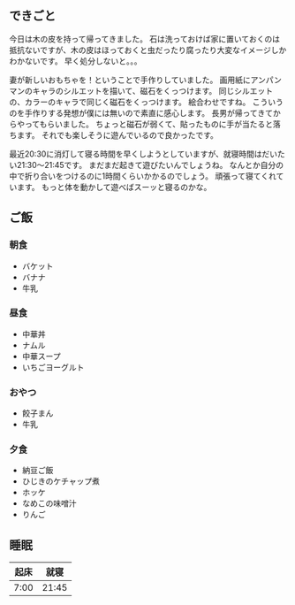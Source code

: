## できごと
今日は木の皮を持って帰ってきました。
石は洗っておけば家に置いておくのは抵抗ないですが、木の皮はほっておくと虫だったり腐ったり大変なイメージしかわかないです。
早く処分しないと。。。

妻が新しいおもちゃを！ということで手作りしていました。
画用紙にアンパンマンのキャラのシルエットを描いて、磁石をくっつけます。
同じシルエットの、カラーのキャラで同じく磁石をくっつけます。
絵合わせですね。
こういうのを手作りする発想が僕には無いので素直に感心します。
長男が帰ってきてからやってもらいました。
ちょっと磁石が弱くて、貼ったものに手が当たると落ちます。
それでも楽しそうに遊んでいるので良かったです。

最近20:30に消灯して寝る時間を早くしようとしていますが、就寝時間はだいたい21:30～21:45です。
まだまだ起きて遊びたいんでしょうね。
なんとか自分の中で折り合いをつけるのに1時間くらいかかるのでしょう。
頑張って寝てくれています。
もっと体を動かして遊べばスーッと寝るのかな。

## ご飯

### 朝食
- バケット
- バナナ
- 牛乳

### 昼食
- 中華丼
- ナムル
- 中華スープ
- いちごヨーグルト

### おやつ
- 餃子まん
- 牛乳

### 夕食
- 納豆ご飯
- ひじきのケチャップ煮
- ホッケ
- なめこの味噌汁
- りんご

## 睡眠
|起床|就寝|
|-|-|
|7:00|21:45|
